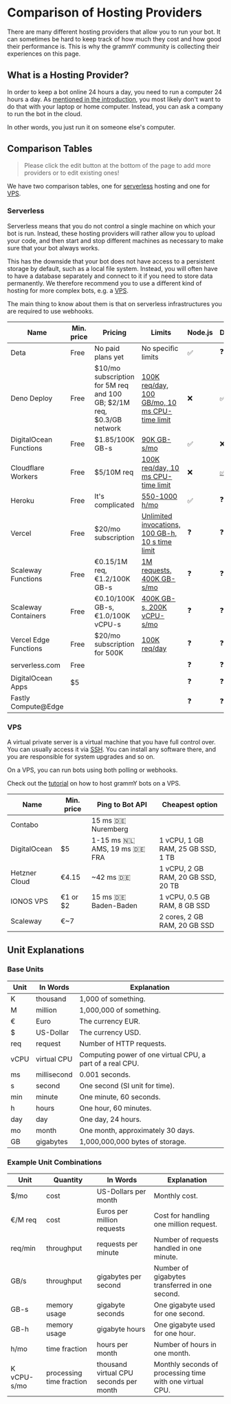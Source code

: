 # Comparison of Hosting Providers

There are many different hosting providers that allow you to run your bot.
It can sometimes be hard to keep track of how much they cost and how good their performance is.
This is why the grammY community is collecting their experiences on this page.

## What is a Hosting Provider?

In order to keep a bot online 24 hours a day, you need to run a computer 24 hours a day.
As [mentioned in the introduction](../guide/introduction.html#how-to-keep-a-bot-running), you most likely don't want to do that with your laptop or home computer.
Instead, you can ask a company to run the bot in the cloud.

In other words, you just run it on someone else's computer.

## Comparison Tables

> Please click the edit button at the bottom of the page to add more providers or to edit existing ones!

We have two comparison tables, one for [serverless](#serverless) hosting and one for [VPS](#vps).

### Serverless

Serverless means that you do not control a single machine on which your bot is run.
Instead, these hosting providers will rather allow you to upload your code, and then start and stop different machines as necessary to make sure that your bot always works.

This has the downside that your bot does not have access to a persistent storage by default, such as a local file system.
Instead, you will often have to have a database separately and connect to it if you need to store data permanently.
We therefore recommend you to use a different kind of hosting for more complex bots, e.g. a [VPS](./vps.md).

The main thing to know about them is that on serverless infrastructures you are required to use webhooks.

| Name                   | Min. price | Pricing                                                               | Limits                                                                                  | Node.js | Deno                        | Web | Notes                          |
| ---------------------- | ---------- | --------------------------------------------------------------------- | --------------------------------------------------------------------------------------- | ------- | --------------------------- | --- | ------------------------------ |
| Deta                   | Free       | No paid plans yet                                                     | No specific limits                                                                      | ✅       | ❓                           | ❓   |                                |
| Deno Deploy            | Free       | $10/mo subscription for 5M req and 100 GB; $2/1M req, $0.3/GB network | [100K req/day, 100 GB/mo, 10 ms CPU-time limit](https://deno.com/deploy/pricing)        | ❌       | ✅                           | ❌   |                                |
| DigitalOcean Functions | Free       | $1.85/100K GB-s                                                       | [90K GB-s/mo](https://docs.digitalocean.com/products/functions/details/pricing/)        | ✅       | ❌                           | ❓   |                                |
| Cloudflare Workers     | Free       | $5/10M req                                                            | [100K req/day, 10 ms CPU-time limit](https://workers.cloudflare.com/)                   | ❌       | [✅](https://denoflare.dev/) | ✅   |                                |
| Heroku                 | Free       | It's complicated                                                      | [550-1000 h/mo](https://www.heroku.com/pricing)                                         | ✅       | ❓                           | ❓   |                                |
| Vercel                 | Free       | $20/mo subscription                                                   | [Unlimited invocations, 100 GB-h, 10 s time limit](https://vercel.com/pricing)          | ❓       | ❓                           | ❓   | Not intended for non-websites? |
| Scaleway Functions     | Free       | €0.15/1M req, €1.2/100K GB-s                                          | [1M requests, 400K GB-s/mo](https://www.scaleway.com/en/pricing/#serverless-functions)  | ❓       | ❓                           | ❓   |                                |
| Scaleway Containers    | Free       | €0.10/100K GB-s, €1.0/100K vCPU-s                                     | [400K GB-s, 200K vCPU-s/mo](https://www.scaleway.com/en/pricing/#serverless-containers) | ❓       | ❓                           | ❓   |                                |
| Vercel Edge Functions  | Free       | $20/mo subscription for 500K                                          | [100K req/day](https://vercel.com/pricing)                                              | ❓       | ❓                           | ❓   |                                |
| serverless.com         | Free       |                                                                       |                                                                                         | ❓       | ❓                           | ❓   |                                |
| DigitalOcean Apps      | $5         |                                                                       |                                                                                         | ❓       | ❓                           | ❓   | Not tested                     |
| Fastly Compute@Edge    |            |                                                                       |                                                                                         | ❓       | ❓                           | ❓   |                                |

### VPS

A virtual private server is a virtual machine that you have full control over.
You can usually access it via [SSH](https://en.wikipedia.org/wiki/Secure_Shell).
You can install any software there, and you are responsible for system upgrades and so on.

On a VPS, you can run bots using both polling or webhooks.

Check out the [tutorial](./vps.md) on how to host grammY bots on a VPS.

| Name          | Min. price | Ping to Bot API                           | Cheapest option                    |
| ------------- | ---------- | ----------------------------------------- | ---------------------------------- |
| Contabo       |            | 15 ms :de: Nuremberg                      |                                    |
| DigitalOcean  | $5         | 1-15 ms :netherlands: AMS, 19 ms :de: FRA | 1 vCPU, 1 GB RAM, 25 GB SSD, 1 TB  |
| Hetzner Cloud | €4.15      | ~42 ms :de:                               | 1 vCPU, 2 GB RAM, 20 GB SSD, 20 TB |
| IONOS VPS     | €1 or $2   | 15 ms :de: Baden-Baden                    | 1 vCPU, 0.5 GB RAM, 8 GB SSD       |
| Scaleway      | €~7        |                                           | 2 cores, 2 GB RAM, 20 GB SSD       |

## Unit Explanations

### Base Units

| Unit | In Words    | Explanation                                               |
| ---- | ----------- | --------------------------------------------------------- |
| K    | thousand    | 1,000 of something.                                       |
| M    | million     | 1,000,000 of something.                                   |
| €    | Euro        | The currency EUR.                                         |
| $    | US-Dollar   | The currency USD.                                         |
| req  | request     | Number of HTTP requests.                                  |
| vCPU | virtual CPU | Computing power of one virtual CPU, a part of a real CPU. |
| ms   | millisecond | 0.001 seconds.                                            |
| s    | second      | One second (SI unit for time).                            |
| min  | minute      | One minute, 60 seconds.                                   |
| h    | hours       | One hour, 60 minutes.                                     |
| day  | day         | One day, 24 hours.                                        |
| mo   | month       | One month, approximately 30 days.                         |
| GB   | gigabytes   | 1,000,000,000 bytes of storage.                           |

### Example Unit Combinations

| Unit        | Quantity                 | In Words                               | Explanation                                              |
| ----------- | ------------------------ | -------------------------------------- | -------------------------------------------------------- |
| $/mo        | cost                     | US-Dollars per month                   | Monthly cost.                                            |
| €/M req     | cost                     | Euros per million requests             | Cost for handling one million request.                   |
| req/min     | throughput               | requests per minute                    | Number of requests handled in one minute.                |
| GB/s        | throughput               | gigabytes per second                   | Number of gigabytes transferred in one second.           |
| GB-s        | memory usage             | gigabyte seconds                       | One gigabyte used for one second.                        |
| GB-h        | memory usage             | gigabyte hours                         | One gigabyte used for one hour.                          |
| h/mo        | time fraction            | hours per month                        | Number of hours in one month.                            |
| K vCPU-s/mo | processing time fraction | thousand virtual CPU seconds per month | Monthly seconds of processing time with one virtual CPU. |
